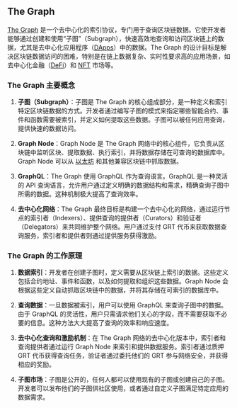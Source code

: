 ## The Graph

[The Graph](https://thegraph.com/zh/) 是一个去中心化的索引协议，专门用于查询区块链数据。它使开发者能够通过创建和使用“子图”（Subgraph），快速高效地查询和访问区块链上的数据，尤其是去中心化应用程序（[DApps](https://learnblockchain.cn/tags/DApp)）中的数据。The Graph 的设计目标是解决区块链数据访问的困难，特别是在链上数据复杂、实时性要求高的应用场景，如去中心化金融（[DeFi](https://learnblockchain.cn/tags/DEFi)）和 [NFT](https://learnblockchain.cn/tags/NFT) 市场等。

### The Graph 主要概念

1. **子图（Subgraph）**：子图是 The Graph 的核心组成部分，是一种定义和索引特定区块链数据的方式。开发者通过编写子图的模式来指定哪些智能合约、事件和函数需要被索引，并定义如何提取这些数据。子图可以被任何应用查询，提供快速的数据访问。

2. **Graph Node**：Graph Node 是 The Graph 网络中的核心组件，它负责从区块链中监听区块、提取数据、执行索引，并将数据存储在可查询的数据库中。Graph Node 可以从 [以太坊](https://learnblockchain.cn/tags/以太坊?map=EVM) 和其他兼容区块链中抓取数据。

3. **GraphQL**：The Graph 使用 GraphQL 作为查询语言。GraphQL 是一种灵活的 API 查询语言，允许用户通过定义明确的数据结构和需求，精确查询子图中所需的数据。这种机制极大提高了查询效率。

4. **去中心化网络**：The Graph 最终目标是构建一个去中心化的网络，通过运行节点的索引者（Indexers）、提供查询的提供者（Curators）和验证者（Delegators）来共同维护整个网络。用户通过支付 GRT 代币来获取数据查询服务，索引者和提供者则通过提供服务获得激励。

### The Graph 的工作原理

1. **数据索引**：开发者在创建子图时，定义需要从区块链上索引的数据。这些定义包括合约地址、事件和函数，以及如何提取和组织这些数据。Graph Node 会根据这些定义自动抓取区块链中的数据，并将其存储在可索引的数据库中。

2. **查询数据**：一旦数据被索引，用户可以使用 GraphQL 来查询子图中的数据。由于 GraphQL 的灵活性，用户只需请求他们关心的字段，而不需要获取不必要的信息。这种方法大大提高了查询的效率和响应速度。

3. **去中心化查询和激励机制**：在 The Graph 网络的去中心化版本中，索引者和查询提供者通过运行 Graph Node 来索引和提供数据服务。索引者通过质押 GRT 代币获得查询任务，验证者通过委托他们的 GRT 参与网络安全，并获得相应的奖励。

4. **子图市场**：子图是公开的，任何人都可以使用现有的子图或创建自己的子图。开发者可以发布他们的子图供社区使用，或者通过自定义子图满足特定应用的数据需求。

